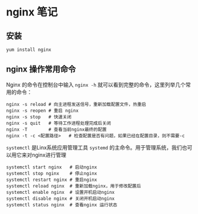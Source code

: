 # nginx 笔记

## 安装

`yum install nginx`

## nginx 操作常用命令

Nginx 的命令在控制台中输入 `nginx -h` 就可以看到完整的命令，这里列举几个常用的命令：

```
nginx -s reload # 向主进程发送信号，重新加载配置文件，热重启
nginx -s reopen # 重启 nginx
nginx -s stop   # 快速关闭
nginx -s quit   # 等待工作进程处理完成后关闭
nginx -T        # 查看当前nginx最终的配置
nginx -t -c <配置路径>   # 检查配置是否有问题，如果已经在配置目录，则不需要-c
```

`systemctl` 是Linx系统应用管理工具 `systemd` 的主命令。用于管理系统，我们也可以用它来对nginx进行管理

```
systemctl start nginx   # 启动nginx
systemctl stop nginx    # 停止nginx
systemctl restart nginx # 重启nginx
systemctl reload nginx  # 重新加载nginx，用于修改配置后
systemctl enable nginx  # 设置开机启动nginx
systemctl disable nginx # 关闭开机启动nginx
systemctl status nginx  # 查看nginx 运行状态
```